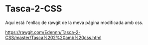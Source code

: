 # <h1> Tasca-2-CSS

Aquí está l'enllaç de rawgit de la meva página modificada amb css.

https://rawgit.com/Edennn/Tasca-2-CSS/master/Tasca%202%20amb%20css.html
